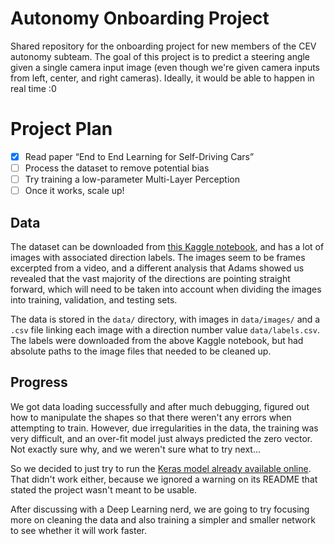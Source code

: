 # Autonomy Onboarding Project

Shared repository for the onboarding project for new members of the CEV autonomy subteam. The goal of this project is to predict a steering angle given a single camera input image (even though we're given camera inputs from left, center, and right cameras). Ideally, it would be able to happen in real time :0

# Project Plan

- [x] Read paper “End to End Learning for Self-Driving Cars”
- [ ] Process the dataset to remove potential bias
- [ ] Try training a low-parameter Multi-Layer Perception
- [ ] Once it works, scale up!

## Data

The dataset can be downloaded from [this Kaggle notebook](https://www.kaggle.com/datasets/tusharcode/selfdriving-car-udacity), and has a lot of images with associated direction labels. The images seem to be frames excerpted from a video, and a different analysis that Adams showed us revealed that the vast majority of the directions are pointing straight forward, which will need to be taken into account when dividing the images into training, validation, and testing sets.

The data is stored in the `data/` directory, with images in `data/images/` and a `.csv` file linking each image with a direction number value `data/labels.csv`. The labels were downloaded from the above Kaggle notebook, but had absolute paths to the image files that needed to be cleaned up.

## Progress

We got data loading successfully and after much debugging, figured out how to manipulate the shapes so that there weren't any errors when attempting to train. However, due irregularities in the data, the training was very difficult, and an over-fit model just always predicted the zero vector. Not exactly sure why, and we weren't sure what to try next...

So we decided to just try to run the [Keras model already available online](https://github.com/jeremy-shannon/CarND-Behavioral-Cloning-Project). That didn't work either, because we ignored a warning on its README that stated the project wasn't meant to be usable.

After discussing with a Deep Learning nerd, we are going to try focusing more on cleaning the data and also training a simpler and smaller network to see whether it will work faster.
